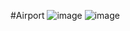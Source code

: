 #Airport
![image](https://user-images.githubusercontent.com/100823955/223295486-0c3a36c9-f67e-4b3e-9cc8-e28fc178b955.png)
![image](https://user-images.githubusercontent.com/100823955/223295505-b05a6c28-c1f1-4a39-8426-c3053b66c530.png)
